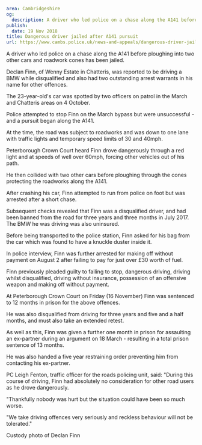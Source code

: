 ```yaml
area: Cambridgeshire
og:
  description: A driver who led police on a chase along the A141 before ploughing into two other cars and roadwork cones has been jailed.
publish:
  date: 19 Nov 2018
title: Dangerous driver jailed after A141 pursuit
url: https://www.cambs.police.uk/news-and-appeals/dangerous-driver-jailed-a141-declan-finn
```

A driver who led police on a chase along the A141 before ploughing into two other cars and roadwork cones has been jailed.

Declan Finn, of Wenny Estate in Chatteris, was reported to be driving a BMW while disqualified and also had two outstanding arrest warrants in his name for other offences.

The 23-year-old's car was spotted by two officers on patrol in the March and Chatteris areas on 4 October.

Police attempted to stop Finn on the March bypass but were unsuccessful - and a pursuit began along the A141.

At the time, the road was subject to roadworks and was down to one lane with traffic lights and temporary speed limits of 30 and 40mph.

Peterborough Crown Court heard Finn drove dangerously through a red light and at speeds of well over 60mph, forcing other vehicles out of his path.

He then collided with two other cars before ploughing through the cones protecting the roadworks along the A141.

After crashing his car, Finn attempted to run from police on foot but was arrested after a short chase.

Subsequent checks revealed that Finn was a disqualified driver, and had been banned from the road for three years and three months in July 2017. The BMW he was driving was also uninsured.

Before being transported to the police station, Finn asked for his bag from the car which was found to have a knuckle duster inside it.

In police interview, Finn was further arrested for making off without payment on August 2 after failing to pay for just over £30 worth of fuel.

Finn previously pleaded guilty to failing to stop, dangerous driving, driving whilst disqualified, driving without insurance, possession of an offensive weapon and making off without payment.

At Peterborough Crown Court on Friday (16 November) Finn was sentenced to 12 months in prison for the above offences.

He was also disqualified from driving for three years and five and a half months, and must also take an extended retest.

As well as this, Finn was given a further one month in prison for assaulting an ex-partner during an argument on 18 March - resulting in a total prison sentence of 13 months.

He was also handed a five year restraining order preventing him from contacting his ex-partner.

PC Leigh Fenton, traffic officer for the roads policing unit, said: "During this course of driving, Finn had absolutely no consideration for other road users as he drove dangerously.

"Thankfully nobody was hurt but the situation could have been so much worse.

"We take driving offences very seriously and reckless behaviour will not be tolerated."

Custody photo of Declan Finn
